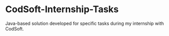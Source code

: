 # CodSoft-Internship-Tasks
Java-based solution developed for specific tasks during my internship with CodSoft.
